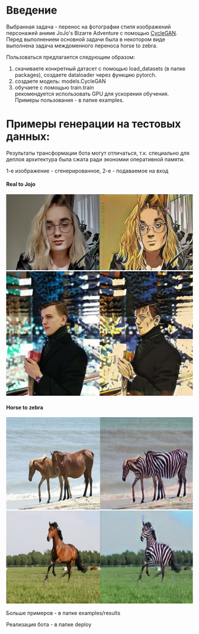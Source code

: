 # Введение

Выбранная задача - перенос на фотографии стиля изображений персонажей аниме JoJo's Bizarre Adventure с помощью [CycleGAN](https://arxiv.org/pdf/1703.10593.pdf).
Перед выполнением основной задачи была в некотором виде выполнена задача междоменного переноса horse to zebra.

Пользоваться предлагается следующим образом:  
1) скачиваете конкретный датасет с помощью load_datasets (в папке packages), создаете dataloader через функцию pytorch.  
2) создаете модель: models.CycleGAN  
3) обучаете с помощью train.train  
рекомендуется использовать GPU для ускорения обучения. Примеры пользования - в папке examples.  


# Примеры генерации на тестовых данных:
Результаты трансформации бота могут отличаться, т.к. специально для деплоя архитектура была сжата ради экономии оперативной памяти.

1-е изображение - сгенерированное, 2-е - подаваемое на вход
#### Real to Jojo  
![](examples/results/real2jojo/r2j_2.png)
![](examples/results/real2jojo/r2j_3.png)
#### Horse to zebra  
![](examples/results/horse2zebra/h2z_0.png)
![](examples/results/horse2zebra/h2z_1.png)

Больше примеров - в папке examples/results

Реализация бота - в папке deploy

